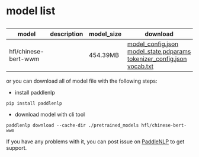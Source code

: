 #  model list

##  

| model  | description | model_size  | download         |
| --- | --- | --- | --- |
|hfl/chinese-bert-wwm|  | 454.39MB | [model_config.json](https://bj.bcebos.com/paddlenlp/models/community/hfl/chinese-bert-wwm/model_config.json)<br>[model_state.pdparams](https://bj.bcebos.com/paddlenlp/models/community/hfl/chinese-bert-wwm/model_state.pdparams)<br>[tokenizer_config.json](https://bj.bcebos.com/paddlenlp/models/community/hfl/chinese-bert-wwm/tokenizer_config.json)<br>[vocab.txt](https://bj.bcebos.com/paddlenlp/models/community/hfl/chinese-bert-wwm/vocab.txt) |

or you can download all of model file with the following steps:

* install paddlenlp

```shell
pip install paddlenlp
```

* download model with cli tool

```shell
paddlenlp download --cache-dir ./pretrained_models hfl/chinese-bert-wwm
```

If you have any problems with it, you can post issue on [PaddleNLP](https://github.com/PaddlePaddle/PaddleNLP) to get support.
